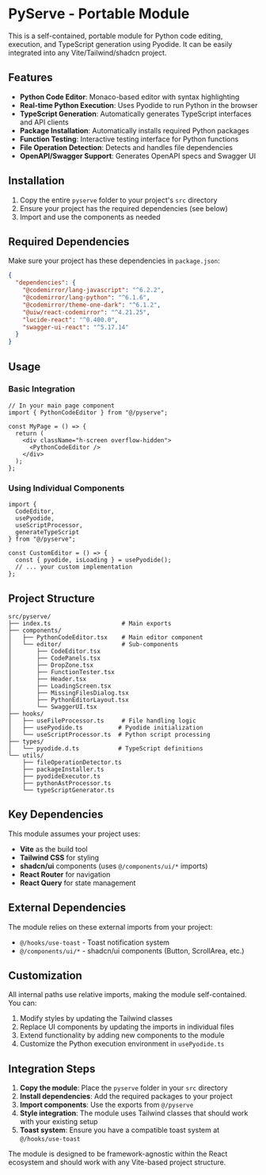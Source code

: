 # PyServe - Portable Module

This is a self-contained, portable module for Python code editing, execution, and TypeScript generation using Pyodide. It can be easily integrated into any Vite/Tailwind/shadcn project.

## Features

- **Python Code Editor**: Monaco-based editor with syntax highlighting
- **Real-time Python Execution**: Uses Pyodide to run Python in the browser
- **TypeScript Generation**: Automatically generates TypeScript interfaces and API clients
- **Package Installation**: Automatically installs required Python packages
- **Function Testing**: Interactive testing interface for Python functions
- **File Operation Detection**: Detects and handles file dependencies
- **OpenAPI/Swagger Support**: Generates OpenAPI specs and Swagger UI

## Installation

1. Copy the entire `pyserve` folder to your project's `src` directory
2. Ensure your project has the required dependencies (see below)
3. Import and use the components as needed

## Required Dependencies

Make sure your project has these dependencies in `package.json`:

```json
{
  "dependencies": {
    "@codemirror/lang-javascript": "^6.2.2",
    "@codemirror/lang-python": "^6.1.6",
    "@codemirror/theme-one-dark": "^6.1.2",
    "@uiw/react-codemirror": "^4.21.25",
    "lucide-react": "^0.400.0",
    "swagger-ui-react": "^5.17.14"
  }
}
```

## Usage

### Basic Integration

```tsx
// In your main page component
import { PythonCodeEditor } from "@/pyserve";

const MyPage = () => {
  return (
    <div className="h-screen overflow-hidden">
      <PythonCodeEditor />
    </div>
  );
};
```

### Using Individual Components

```tsx
import { 
  CodeEditor, 
  usePyodide, 
  useScriptProcessor,
  generateTypeScript 
} from "@/pyserve";

const CustomEditor = () => {
  const { pyodide, isLoading } = usePyodide();
  // ... your custom implementation
};
```

## Project Structure

```
src/pyserve/
├── index.ts                    # Main exports
├── components/
│   ├── PythonCodeEditor.tsx    # Main editor component
│   └── editor/                 # Sub-components
│       ├── CodeEditor.tsx
│       ├── CodePanels.tsx
│       ├── DropZone.tsx
│       ├── FunctionTester.tsx
│       ├── Header.tsx
│       ├── LoadingScreen.tsx
│       ├── MissingFilesDialog.tsx
│       ├── PythonEditorLayout.tsx
│       └── SwaggerUI.tsx
├── hooks/
│   ├── useFileProcessor.ts     # File handling logic
│   ├── usePyodide.ts          # Pyodide initialization
│   └── useScriptProcessor.ts  # Python script processing
├── types/
│   └── pyodide.d.ts           # TypeScript definitions
└── utils/
    ├── fileOperationDetector.ts
    ├── packageInstaller.ts
    ├── pyodideExecutor.ts
    ├── pythonAstProcessor.ts
    └── typeScriptGenerator.ts
```

## Key Dependencies

This module assumes your project uses:
- **Vite** as the build tool
- **Tailwind CSS** for styling
- **shadcn/ui** components (uses `@/components/ui/*` imports)
- **React Router** for navigation
- **React Query** for state management

## External Dependencies

The module relies on these external imports from your project:
- `@/hooks/use-toast` - Toast notification system
- `@/components/ui/*` - shadcn/ui components (Button, ScrollArea, etc.)

## Customization

All internal paths use relative imports, making the module self-contained. You can:
1. Modify styles by updating the Tailwind classes
2. Replace UI components by updating the imports in individual files
3. Extend functionality by adding new components to the module
4. Customize the Python execution environment in `usePyodide.ts`

## Integration Steps

1. **Copy the module**: Place the `pyserve` folder in your `src` directory
2. **Install dependencies**: Add the required packages to your project
3. **Import components**: Use the exports from `@/pyserve`
4. **Style integration**: The module uses Tailwind classes that should work with your existing setup
5. **Toast system**: Ensure you have a compatible toast system at `@/hooks/use-toast`

The module is designed to be framework-agnostic within the React ecosystem and should work with any Vite-based project structure.
